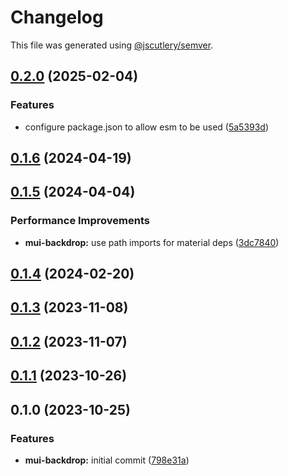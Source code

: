 # Changelog

This file was generated using [@jscutlery/semver](https://github.com/jscutlery/semver).

## [0.2.0](https://github.com/Availity/element/compare/@availity/mui-backdrop@0.1.6...@availity/mui-backdrop@0.2.0) (2025-02-04)


### Features

* configure package.json to allow esm to be used ([5a5393d](https://github.com/Availity/element/commit/5a5393de761f52608e714dd94a05106937dd95db))

## [0.1.6](https://github.com/Availity/element/compare/@availity/mui-backdrop@0.1.5...@availity/mui-backdrop@0.1.6) (2024-04-19)

## [0.1.5](https://github.com/Availity/element/compare/@availity/mui-backdrop@0.1.4...@availity/mui-backdrop@0.1.5) (2024-04-04)


### Performance Improvements

* **mui-backdrop:** use path imports for material deps ([3dc7840](https://github.com/Availity/element/commit/3dc78401006983384178df2252dbd07b2f163df0))

## [0.1.4](https://github.com/Availity/element/compare/@availity/mui-backdrop@0.1.3...@availity/mui-backdrop@0.1.4) (2024-02-20)

## [0.1.3](https://github.com/Availity/element/compare/@availity/mui-backdrop@0.1.2...@availity/mui-backdrop@0.1.3) (2023-11-08)

## [0.1.2](https://github.com/Availity/element/compare/@availity/mui-backdrop@0.1.1...@availity/mui-backdrop@0.1.2) (2023-11-07)

## [0.1.1](https://github.com/Availity/element/compare/@availity/mui-backdrop@0.1.0...@availity/mui-backdrop@0.1.1) (2023-10-26)

## 0.1.0 (2023-10-25)

### Features

- **mui-backdrop:** initial commit ([798e31a](https://github.com/Availity/element/commit/798e31afa312a64f25a5f99a0a8d58467d67fb44))
